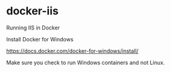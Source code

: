 # docker-iis
Running IIS in Docker

Install Docker for Windows

https://docs.docker.com/docker-for-windows/install/

Make sure you check to run Windows containers and not Linux.
